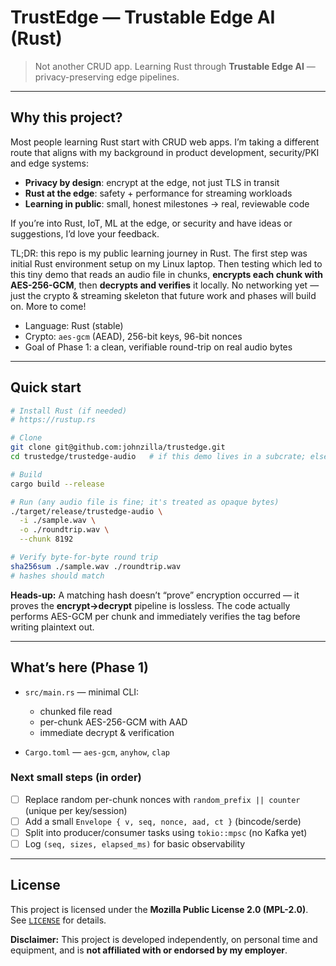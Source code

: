 # TrustEdge — Trustable Edge AI (Rust)

> Not another CRUD app. Learning Rust through **Trustable Edge AI** — privacy-preserving edge pipelines.

---

## Why this project?

Most people learning Rust start with CRUD web apps. I’m taking a different route that
aligns with my background in product development, security/PKI and edge systems:

* **Privacy by design**: encrypt at the edge, not just TLS in transit
* **Rust at the edge**: safety + performance for streaming workloads
* **Learning in public**: small, honest milestones → real, reviewable code

If you’re into Rust, IoT, ML at the edge, or security and have ideas or
suggestions, I’d love your feedback.

TL;DR: this repo is my public learning journey in Rust. The first step was initial Rust environment setup on my Linux laptop. Then testing which led to this tiny demo that
reads an audio file in chunks, **encrypts each chunk with AES-256-GCM**, then
**decrypts and verifies** it locally. No networking yet — just the crypto &
streaming skeleton that future work and phases will build on. More to come!

- Language: Rust (stable)
- Crypto: `aes-gcm` (AEAD), 256-bit keys, 96-bit nonces
- Goal of Phase 1: a clean, verifiable round-trip on real audio bytes

---

## Quick start

```bash
# Install Rust (if needed)
# https://rustup.rs

# Clone
git clone git@github.com:johnzilla/trustedge.git
cd trustedge/trustedge-audio   # if this demo lives in a subcrate; else just `cd trustedge`

# Build
cargo build --release

# Run (any audio file is fine; it's treated as opaque bytes)
./target/release/trustedge-audio \
  -i ./sample.wav \
  -o ./roundtrip.wav \
  --chunk 8192

# Verify byte-for-byte round trip
sha256sum ./sample.wav ./roundtrip.wav
# hashes should match
````

**Heads-up:** A matching hash doesn’t “prove” encryption occurred — it proves the **encrypt→decrypt** pipeline is lossless. The code actually performs AES-GCM per chunk and immediately verifies the tag before writing plaintext out.

---

## What’s here (Phase 1)

* `src/main.rs` — minimal CLI:

  * chunked file read
  * per-chunk AES-256-GCM with AAD
  * immediate decrypt & verification
* `Cargo.toml` — `aes-gcm`, `anyhow`, `clap`

### Next small steps (in order)

* [ ] Replace random per-chunk nonces with `random_prefix || counter` (unique per key/session)
* [ ] Add a small `Envelope { v, seq, nonce, aad, ct }` (bincode/serde)
* [ ] Split into producer/consumer tasks using `tokio::mpsc` (no Kafka yet)
* [ ] Log `(seq, sizes, elapsed_ms)` for basic observability

---

## License

This project is licensed under the **Mozilla Public License 2.0 (MPL-2.0)**.
See [`LICENSE`](./LICENSE) for details.

**Disclaimer:** This project is developed independently, on personal time and equipment, and is **not affiliated with or endorsed by my employer**.
